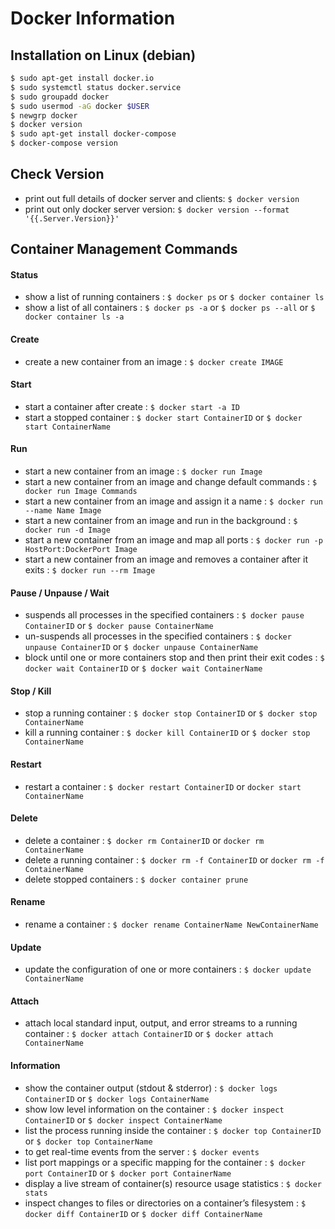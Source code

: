 # Docker Information

## Installation on Linux (debian)
```bash
$ sudo apt-get install docker.io
$ sudo systemctl status docker.service
$ sudo groupadd docker
$ sudo usermod -aG docker $USER
$ newgrp docker
$ docker version
$ sudo apt-get install docker-compose
$ docker-compose version
```

## Check Version
- print out full details of docker server and clients: ```$ docker version```
- print out only docker server version: ```$ docker version --format '{{.Server.Version}}'```


## Container Management Commands
#### Status
- show a list of running containers : ```$ docker ps``` or ```$ docker container ls```
- show a list of all containers : ```$ docker ps -a``` or ```$ docker ps --all``` or ```$ docker container ls -a```
#### Create
- create a new container from an image : ```$ docker create IMAGE```
#### Start
- start a container after create : ```$ docker start -a ID```
- start a stopped container : ```$ docker start ContainerID``` or ```$ docker start ContainerName```
#### Run
- start a new container from an image : ```$ docker run Image```
- start a new container from an image and change default commands : ```$ docker run Image Commands```
- start a new container from an image and assign it a name : ```$ docker run --name Name Image```
- start a new container from an image and run in the background : ```$ docker run -d Image```
- start a new container from an image and map all ports : ```$ docker run -p HostPort:DockerPort Image```
- start a new container from an image and removes a container after it exits : ```$ docker run --rm Image```
#### Pause / Unpause / Wait
- suspends all processes in the specified containers : ```$ docker pause ContainerID``` or ```$ docker pause ContainerName```
- un-suspends all processes in the specified containers : ```$ docker unpause ContainerID``` or ```$ docker unpause ContainerName```
- block until one or more containers stop and then print their exit codes : ```$ docker wait ContainerID``` or ```$ docker wait ContainerName```
#### Stop / Kill
- stop a running container : ```$ docker stop ContainerID``` or ```$ docker stop ContainerName```
- kill a running container : ```$ docker kill ContainerID``` or ```$ docker stop ContainerName```
#### Restart
- restart a container : ```$ docker restart ContainerID``` or ```docker start ContainerName```
#### Delete
- delete a container : ```$ docker rm ContainerID``` or ```docker rm ContainerName```
- delete a running container : ```$ docker rm -f ContainerID``` or ```docker rm -f ContainerName```
- delete stopped containers : ```$ docker container prune```
#### Rename
- rename a container : ```$ docker rename ContainerName NewContainerName```
#### Update
- update the configuration of one or more containers : ```$ docker update ContainerName```
#### Attach
- attach local standard input, output, and error streams to a running container : ```$ docker attach ContainerID``` or ```$ docker attach ContainerName```
#### Information
- show the container output (stdout & stderror) : ```$ docker logs ContainerID``` or ```$ docker logs ContainerName```
- show low level information on the container : ```$ docker inspect ContainerID``` or ```$ docker inspect ContainerName```
- list the process running inside the container : ```$ docker top ContainerID``` or ```$ docker top ContainerName```
- to get real-time events from the server : ```$ docker events```
- list port mappings or a specific mapping for the container : ```$ docker port ContainerID``` or ```$ docker port ContainerName```
- display a live stream of container(s) resource usage statistics : ```$ docker stats```
- inspect changes to files or directories on a container’s filesystem : ```$ docker diff ContainerID``` or ```$ docker diff ContainerName```
